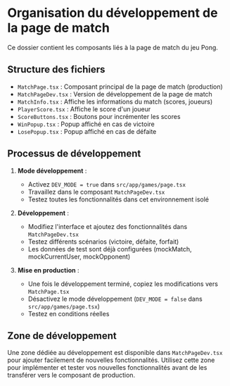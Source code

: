 # Organisation du développement de la page de match

Ce dossier contient les composants liés à la page de match du jeu Pong.

## Structure des fichiers

- `MatchPage.tsx` : Composant principal de la page de match (production)
- `MatchPageDev.tsx` : Version de développement de la page de match
- `MatchInfo.tsx` : Affiche les informations du match (scores, joueurs)
- `PlayerScore.tsx` : Affiche le score d'un joueur
- `ScoreButtons.tsx` : Boutons pour incrémenter les scores
- `WinPopup.tsx` : Popup affiché en cas de victoire
- `LosePopup.tsx` : Popup affiché en cas de défaite

## Processus de développement

1. **Mode développement** :
   - Activez `DEV_MODE = true` dans `src/app/games/page.tsx`
   - Travaillez dans le composant `MatchPageDev.tsx`
   - Testez toutes les fonctionnalités dans cet environnement isolé

2. **Développement** :
   - Modifiez l'interface et ajoutez des fonctionnalités dans `MatchPageDev.tsx`
   - Testez différents scénarios (victoire, défaite, forfait)
   - Les données de test sont déjà configurées (mockMatch, mockCurrentUser, mockOpponent)

3. **Mise en production** :
   - Une fois le développement terminé, copiez les modifications vers `MatchPage.tsx`
   - Désactivez le mode développement (`DEV_MODE = false` dans `src/app/games/page.tsx`)
   - Testez en conditions réelles

## Zone de développement

Une zone dédiée au développement est disponible dans `MatchPageDev.tsx` pour ajouter facilement de nouvelles fonctionnalités. Utilisez cette zone pour implémenter et tester vos nouvelles fonctionnalités avant de les transférer vers le composant de production. 